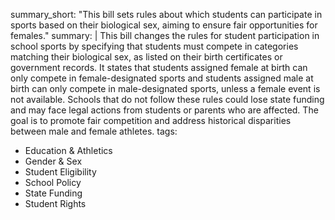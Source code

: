 summary_short: "This bill sets rules about which students can participate in sports based on their biological sex, aiming to ensure fair opportunities for females."
summary: |
  This bill changes the rules for student participation in school sports by specifying that students must compete in categories matching their biological sex, as listed on their birth certificates or government records. It states that students assigned female at birth can only compete in female-designated sports and students assigned male at birth can only compete in male-designated sports, unless a female event is not available. Schools that do not follow these rules could lose state funding and may face legal actions from students or parents who are affected. The goal is to promote fair competition and address historical disparities between male and female athletes.
tags:
  - Education & Athletics
  - Gender & Sex
  - Student Eligibility
  - School Policy
  - State Funding
  - Student Rights
